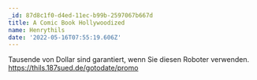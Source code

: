 ```yaml
---
_id: 87d8c1f0-d4ed-11ec-b99b-2597067b667d
title: A Comic Book Hollywoodized
name: Henrythils
date: '2022-05-16T07:55:19.606Z'
---
```

Tausende von Dollar sind garantiert, wenn Sie diesen Roboter verwenden. https://thils.187sued.de/gotodate/promo
